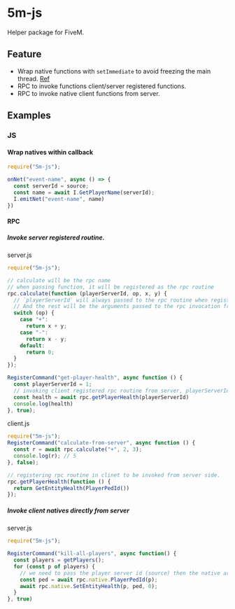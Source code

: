 # 5m-js

Helper package for FiveM.

## Feature

* Wrap native functions with `setImmediate` to avoid freezing the main
  thread. [Ref](https://docs.fivem.net/docs/scripting-manual/runtimes/javascript/#thread-affinity)
* RPC to invoke functions client/server registered functions.
* RPC to invoke native client functions from server.

## Examples

### JS

#### Wrap natives within callback

```js
require("5m-js");

onNet("event-name", async () => {
  const serverId = source;
  const name = await I.GetPlayerName(serverId);
  I.emitNet("event-name", name)
})
```

#### RPC

##### Invoke server registered routine.

server.js

```js
require("5m-js");

// calculate will be the rpc name
// when passing function, it will be registered as the rpc routine
rpc.calculate(function (playerServerId, op, x, y) {
  // `playerServerId` will always passed to the rpc routine when registered in server side.
  // And the rest will be the arguments passed to the rpc invocation from client.
  switch (op) {
    case "+":
      return x + y;
    case "-":
      return x - y;
    default:
      return 0;
  }
});

RegisterCommand("get-player-health", async function () {
  const playerServerId = 1;
  // invoking client registered rpc routine from server, playerServerId is the target player
  const health = await rpc.getPlayerHealth(playerServerId)
  console.log(health)
}, true);
```

client.js

```js
require("5m-js");
RegisterCommand("calculate-from-server", async function () {
  const r = await rpc.calculate("+", 2, 3);
  console.log(r); // 5
}, false);

// registering rpc routine in clinet to be invoked from server side.
rpc.getPlayerHealth(function () {
  return GetEntityHealth(PlayerPedId())
});
```
##### Invoke client natives directly from server

server.js
```js
require("5m-js");

RegisterCommand("kill-all-players", async function() {
  const players = getPlayers();
  for (const p of players) {
    // we need to pass the player server id (source) then the native arguments according to fivem natives.
    const ped = await rpc.native.PlayerPedId(p); 
    await rpc.native.SetEntityHealth(p, ped, 0);
  }
}, true)
```
